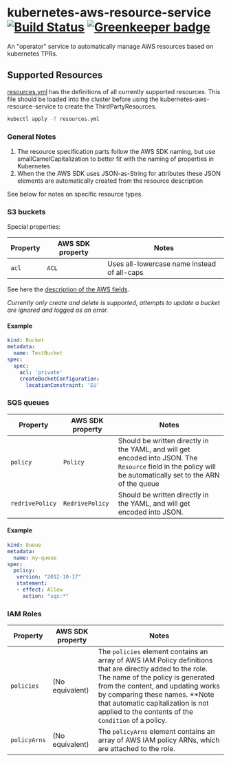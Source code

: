 # kubernetes-aws-resource-service [![Build Status](https://travis-ci.org/Collaborne/kubernetes-aws-resource-service.svg?branch=master)](https://travis-ci.org/Collaborne/kubernetes-aws-resource-service) [![Greenkeeper badge](https://badges.greenkeeper.io/Collaborne/kubernetes-aws-resource-service.svg)](https://greenkeeper.io/)

An "operator" service to automatically manage AWS resources based on kubernetes TPRs.

## Supported Resources

[resources.yml](/resources.yml) has the definitions of all currently supported resources. This file should be loaded into the cluster before using the kubernetes-aws-resource-service to create the ThirdPartyResources.

```sh
kubectl apply -f resources.yml
```

### General Notes

1. The resource specification parts follow the AWS SDK naming, but use smallCamelCapitalization to better fit with the naming of properties in Kubernetes
2. When the the AWS SDK uses JSON-as-String for attributes these JSON elements are automatically created from the resource description

See below for notes on specific resource types.

### S3 buckets

Special properties:

| Property | AWS SDK property | Notes
|----------|------------------|------
| `acl`    | `ACL`            | Uses all-lowercase name instead of all-caps

See here the [description of the AWS fields](http://docs.aws.amazon.com/AmazonS3/latest/API/RESTBucketPUT.html).

_Currently only create and delete is supported, attempts to update a bucket are ignored and logged as an error._

#### Example

  ```yaml
  kind: Bucket
  metadata:
    name: TestBucket
  spec:
    spec:
      acl: 'private'
      createBucketConfiguration:
        locationConstraint: 'EU'
  ```

### SQS queues

| Property        | AWS SDK property | Notes
|-----------------|------------------|------
| `policy`        | `Policy`         | Should be written directly in the YAML, and will get encoded into JSON. The `Resource` field in the policy will be automatically set to the ARN of the queue
| `redrivePolicy` | `RedrivePolicy`  | Should be written directly in the YAML, and will get encoded into JSON.
#### Example

  ```yaml
  kind: Queue
  metadata:
    name: my-queue
  spec:
    policy:
     version: "2012-10-17"
     statement:
     - effect: Allow
       action: "sqs:*"
  ```

### IAM Roles

| Property     | AWS SDK property | Notes
|--------------|------------------|------
| `policies`   | (No equivalent)  | The `policies` element contains an array of AWS IAM Policy definitions that are directly added to the role. The name of the policy is generated from the content, and updating works by comparing these names. **Note that automatic capitalization is not applied to the contents of the `Condition` of a policy.
| `policyArns` | (No equivalent)  | The `policyArns` element contains an array of AWS IAM policy ARNs, which are attached to the role.
